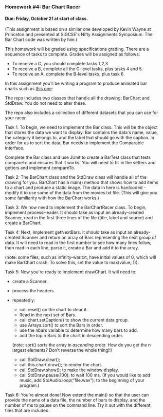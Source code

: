 ### Homework #4: Bar Chart Racer

#### Due: Friday, October 21 at start of class.

(This assignment is based on a similar one developed by Kevin Wayne at Princeton and presented at SIGCSE's Nifty Assignments Symposium. The Bar Chart code was written by him.)


This homework will be graded using specifications grading. There are a sequence of tasks to complete. Grades will be assigned as follows:

- To receive a C, you should complete tasks 1,2,3
- To receive a B, complete all the C-level tasks, plus tasks 4 and 5.
- To receive an A, complete the B-level tasks, plus task 6.


In this assignment you'll be writing a program to produce animated bar charts such as [this one](http://nifty.stanford.edu/2020/wayne-bar-chart-racer/cities-sound.mp4):

The repo includes two classes that handle all the drawing: BarChart and StdDraw. You do not need to alter these.

The repo also includes a collection of different datasets that you can use for your racer.

Task 1. To begin, we need to implement the Bar class. This will be the object that stores the
data we want to display. Bar contains the data's name, value, the category it belongs to, and the label that should go with the caption.
In order for us to sort the data, Bar needs to implement the Comparable interface. 

Complete the Bar class and use JUnit to create a BarTest class that tests compareTo and ensures that it works.
You will need to fill in the setters and getters and implement compareTo.

Task 2: The BarChart class and the StdDraw class will handle all of the drawing for you.
BarChart has a main() method that shows how to add items to a chart and produce a static image. The data in here is hardcoded - modify it to use some of the data from the movies.txt file.
(This will give you some familiarity with how the BarChart works.)

Task 3: We now need to implement the BarChartRacer class. To begin, implement processHeader. It should take as input an already-created 
Scanner, read in the first three lines of the file (title, label and source) and create a BarChart.

Task 4: Next, implement getNextBars. It should take as input an already-created Scanner and return an array of Bars
representing the next group of data. It will need to read in the first number to see how many lines follow, then read in 
each line, parse it, create a Bar and add it to the array.

(note: some files, such as infinity-war.txt, have initial values of 0, which will make BarChart crash. To solve this, set the value to max(value, 1)).

Task 5: Now you're ready to implement drawChart. It will need to:

- create a Scanner.
- process the headers.
- repeatedly:
  - call reset() on the chart to clear it.
  - Read in the next set of Bars.
  - call chart.setCaption() to show the current data group.
  - use Arrays.sort() to sort the Bars in order.
  - use the nbars variable to determine how many bars to add.
  - add the top n Bars to the chart in descending order.
    
  (note: sort() sorts the array in *ascending* order. How do you get the n largest elements? Don't reverse the whole thing!!)
  - call StdDraw.clear();
  - call this.chart.draw(); to render the chart. 
  - call StdDraw.show(); to make the window display. 
  - call StdDraw.pause(100); to wait 100 ms.
    (If you would like to add music, add StdAudio.loop("file.wav"); to the beginning of your program.)

Task 6: You're almost done! Now extend the main() so that the user can provide the 
name of a data file, the number of bars to display, and the number of ms to pause on the command line. Try it out with the different files that are included.


